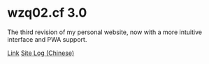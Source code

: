 # wzq02.cf 3.0
The third revision of my personal website, now with a more intuitive interface and PWA support.

[Link](https://wzq02.cf/)
[Site Log (Chinese)](https://wzq02.cf/log.html)